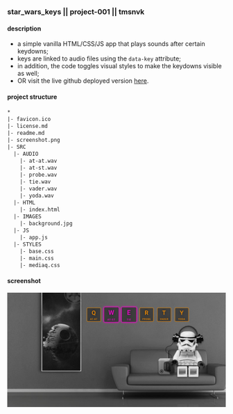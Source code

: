 ### star_wars_keys || project-001 || tmsnvk
#### description
+ a simple vanilla HTML/CSS/JS app that plays sounds after certain keydowns;
+ keys are linked to audio files using the `data-key` attribute;
+ in addition, the code toggles visual styles to make the keydowns visible as well;
+ OR visit the live github deployed version [here](https://tmsnvk.github.io/star_wars_keys/src/html/index.html).

#### project structure
```
*
|- favicon.ico
|- license.md
|- readme.md
|- screenshot.png
|- SRC
  |- AUDIO
    |- at-at.wav
    |- at-st.wav
    |- probe.wav
    |- tie.wav
    |- vader.wav
    |- yoda.wav
  |- HTML
    |- index.html
  |- IMAGES
    |- background.jpg
  |- JS
    |- app.js
  |- STYLES
    |- base.css
    |- main.css
    |- mediaq.css
```

#### screenshot
![Screenshot](screenshot.png)